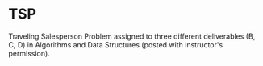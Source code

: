 # TSP
Traveling Salesperson Problem assigned to three different deliverables (B, C, D) in Algorithms and Data Structures 
(posted with instructor's permission).
